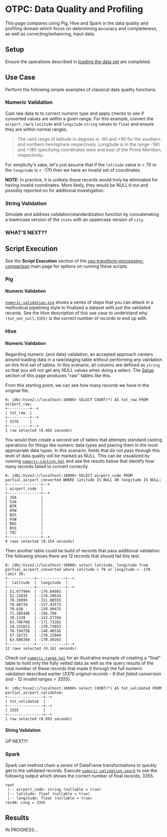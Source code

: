 # OTPC: Data Quality and Profiling

This page compares using Pig, Hive and Spark in the data quality and profiling domain which focus on determining accuracy and completeness, as well as correcting/enhancing, input data.

## Setup

Ensure the operations described in [loading the data set](../DATASET.md) are completed.

## Use Case

Perform the following simple examples of classical data quality functions.

### Numeric Validation

Cast raw data to to correct numeric type and apply checks to see if converted values are within a given range.  For this example, convert the `airport_raw`'s `latitude` and `longitude` `string` values to `float` and ensure they are within normal ranges.  

> The valid range of latitude in degrees is -90 and +90 for the southern and northern hemisphere respectively. Longitude is in the range -180 and +180 specifying coordinates west and east of the Prime Meridian, respectively.

For simplicity's sake, let's just assume that if the `latitude` value is > 70 or the `longitude` is < -170 then we have an invalid set of coordinates.

**NOTE:** In practice, it is unlikely these records would truly be eliminated for having invalid coordinates.  More likely, they would be NULL'd out and possibly reported on for additional investigation.

### String Validation

Simulate and address validation/standardization function by concatenating a lowercase version of the `state` with an uppercase version of `city`.




### WHAT'S NEXT??





## Script Execution

See the **Script Execution** section of the [oss-transform-processing-comparison](../README.md#script-execution) main page for options on running these scripts.

### Pig

#### Numeric Validation

[`numeric-validation.pig`](numeric-validation.pig) shows a series of steps that you can attack in a methodical pipelining style to finalized a dataset with just the validated records.  See the Hive description of this use case to understand why `(tot_not_null,3355)` is the correct number of records to end up with.


### Hive

#### Numeric Validation

Regarding numeric (and date) validation, an accepted approach centers around loading data in a raw/staging table without performing any validation on this first set of tables.  In this scenario, all columns are defined as `string` so that you will not get any NULL values when doing a select.  The [Setup](#setup) section of this page produces "raw" tables like this.

From this starting point, we can see how many records we have in the original file.

```
0: jdbc:hive2://localhost:10000> SELECT COUNT(*) AS tot_raw FROM airport_raw;
+----------+--+
| tot_raw  |
+----------+--+
| 3376     |
+----------+--+
1 row selected (8.465 seconds)
```

You would then create a second set of tables that attempts standard casting operations for things like numeric data types and placing them in the most appropriate data types.  In this scenario, fields that do not pass through this level of data quality will be marked as NULL.  This can be visualized by running [`numeric-casting.hql`](numeric-casting.hql) and see the results below that identify how many records failed to convert correctly.

```
0: jdbc:hive2://localhost:10000> SELECT airport_code FROM partial_airport_converted WHERE latitude IS NULL OR longitude IS NULL;
+---------------+--+
| airport_code  |
+---------------+--+
| 35A           |
| 53A           |
| BTR           |
| HTW           |
| N25           |
| PUW           |
| RDG           |
| RVS           |
| TOC           |
+---------------+--+
9 rows selected (0.154 seconds)
```

Then another table could be build of records that pass additional validation.  The following shows there are 12 records that should fail this test.

```
0: jdbc:hive2://localhost:10000> select latitude, longitude from partial_airport_converted where latitude > 70 or longitude < -170 limit 20;
+------------+-------------+--+
|  latitude  |  longitude  |
+------------+-------------+--+
| 51.877964  | -176.64603  |
| 52.22035   | -174.20634  |
| 70.20995   | -151.00555  |
| 70.46728   | -157.43573  |
| 70.638     | -159.99475  |
| 71.285446  | -156.766    |
| 70.1339    | -143.57704  |
| 63.766766  | -171.73282  |
| 14.331023  | -170.71053  |
| 70.194756  | -148.46516  |
| 57.16733   | -170.22044  |
| 63.686394  | -170.49263  |
+------------+-------------+--+
12 rows selected (0.161 seconds)
```

Check out [`numeric-range.hql`](numeric-range.hql) for an illustrative example of creating a "final" table to hold only the fully vetted data as well as the query results of the total number of these records that made it through the full numeric validation described earlier _(3376 original records - 9 that failed conversion and - 12 invalid ranges = 3355)_.

```
0: jdbc:hive2://localhost:10000> select COUNT(*) AS tot_validated FROM partial_airport_validated;
+----------------+--+
| tot_validated  |
+----------------+--+
| 3355           |
+----------------+--+
1 row selected (0.093 seconds)
```

#### String Validation

UP NEXT!!!





### Spark

Spark can method chain a series of DataFrame transformations to quickly get to the validated records.  Execute [`numeric-validation.spark`](numeric-validation.spark) to see the following output which shows the correct number of final records; 3355.

```
root
 |-- airport_code: string (nullable = true)
 |-- latitude: float (nullable = true)
 |-- longitude: float (nullable = true)
res40: Long = 3355
```


## Results

IN PROGRESS...